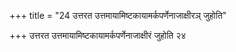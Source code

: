 +++
title = "24 उत्तरत उत्तमायामिष्टकायामर्कपर्णेनाजाक्षीरञ् जुहोति"

+++
उत्तरत उत्तमायामिष्टकायामर्कपर्णेनाजाक्षीरं जुहोति २४